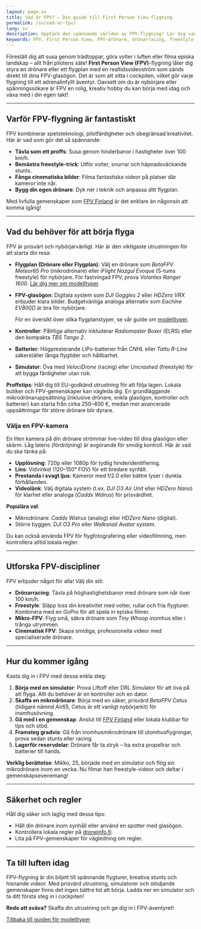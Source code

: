 ```yaml
---
layout: page-sv
title: Vad är FPV? – Din guide till First Person View-flygning
permalink: /sv/vad-är-fpv/
lang: sv
description: Upptäck den spännande världen av FPV-flygning! Lär dig vad First Person View är, hur du börjar, utforska discipliner som racing, freestyle och cinematisk flygning, och hitta rätt utrustning för att sväva i skyn.
keywords: FPV, First Person View, FPV-drönare, drönarracing, freestyle-drönare, cinematisk FPV, mikrodrönare, Tiny Whoop, FPV-glasögon, FPV-simulator, börja med FPV, FPV Finland
---
```



Föreställ dig att susa genom trädtoppar, göra volter i luften eller filma episka landskap – allt från pilotens säte! **First Person View (FPV)**-flygning låter dig styra en drönare eller ett flygplan med en realtidsvideoström som sänds direkt till dina FPV-glasögon. Det är som att sitta i cockpiten, vilket gör varje flygning till ett adrenalinfyllt äventyr. Oavsett om du är nybörjare eller spänningssökare är FPV en rolig, kreativ hobby du kan börja med idag och växa med i din egen takt!

---

## Varför FPV-flygning är fantastiskt

FPV kombinerar spetsteknologi, pilotfärdigheter och obegränsad kreativitet. Här är vad som gör det så spännande:

- **Tävla som ett proffs**: Susa genom hinderbanor i hastigheter över 100 km/h.
- **Bemästra freestyle-trick**: Utför volter, snurrar och häpnadsväckande stunts.
- **Fånga cinematiska bilder**: Filma fantastiska videor på platser där kameror inte når.
- **Bygg din egen drönare**: Dyk ner i teknik och anpassa ditt flygplan.

Med livfulla gemenskaper som [FPV Finland](https://fpvfinland.fi/) är det enklare än någonsin att komma igång!

---

## Vad du behöver för att börja flyga

FPV är prisvärt och nybörjarvänligt. Här är den viktigaste utrustningen för att starta din resa:

- **Flygplan (Drönare eller Flygplan)**: Välj en drönare som *BetaFPV Meteor65 Pro* (mikrodrönare) eller *iFlight Nazgul Evoque* (5-tums freestyle) för nybörjare. För fastvingad FPV, prova *Volantex Ranger 1600*. [Lär dig mer om modelltyper](/sv/modelltyper/).
- **FPV-glasögon**: Digitala system som *DJI Goggles 2* eller *HDZero VRX* erbjuder klara bilder. Budgetvänliga analoga alternativ som *Eachine EV800D* är bra för nybörjare.

   För en översikt över olika flygplanstyper, se vår guide om [modelltyper](/sv/modelltyper/).
- **Kontroller**: Pålitliga alternativ inkluderar *Radiomaster Boxer* (ELRS) eller den kompakta *TBS Tango 2*.
- **Batterier**: Högpresterande LiPo-batterier från *CNHL* eller *Tattu R-Line* säkerställer långa flygtider och hållbarhet.
- **Simulator**: Öva med *VelociDrone* (racing) eller *Uncrashed* (freestyle) för att bygga färdigheter utan risk.

**Proffstips**: Håll dig till EU-godkänd utrustning för att följa lagen. Lokala butiker och FPV-gemenskaper kan vägleda dig. En grundläggande mikrodrönaruppsättning (inklusive drönare, enkla glasögon, kontroller och batterier) kan starta från cirka 250–400 €, medan mer avancerade uppsättningar för större drönare blir dyrare.

### Välja en FPV-kamera

En liten kamera på din drönare strömmar live-video till dina glasögon eller skärm. Låg latens (fördröjning) är avgörande för smidig kontroll. Här är vad du ska tänka på:

- **Upplösning**: 720p eller 1080p för tydlig hinderidentifiering.
- **Lins**: Vidvinkel (120–150° FOV) för ett bredare synfält.
- **Prestanda i svagt ljus**: Kameror med f/2.0 eller bättre lyser i dunkla förhållanden.
- **Videolänk**: Välj digitala system (t.ex. *DJI O3 Air Unit* eller *HDZero Nano*) för klarhet eller analoga (*Caddx Walrus*) för prisvärdhet.

**Populära val**:

- Mikrodrönare: *Caddx Walrus* (analog) eller *HDZero Nano* (digital).
- Större byggen: *DJI O3 Pro* eller *Walksnail Avatar* system.

Du kan också använda FPV för flygfotografering eller videofilmning, men kontrollera alltid lokala regler.

---

## Utforska FPV-discipliner

FPV erbjuder något för alla! Välj din stil:

- **Drönarracing**: Tävla på höghastighetsbanor med drönare som når över 100 km/h.
- **Freestyle**: Släpp loss din kreativitet med volter, rullar och fria flygturer. Kombinera med en *GoPro* för att spela in episka filmer.
- **Mikro-FPV**: Flyg små, säkra drönare som *Tiny Whoop* inomhus eller i trånga utrymmen.
- **Cinematisk FPV**: Skapa smidiga, professionella videor med specialiserade drönare.

---

## Hur du kommer igång

Kasta dig in i FPV med dessa enkla steg:

1. **Börja med en simulator**: Prova Liftoff eller DRL Simulator för att öva på att flyga. Allt du behöver är en kontroller och en dator.
2. **Skaffa en mikrodrönare**: Börja med en säker, prisvärd *BetaFPV Cetus* (tidigare nämnd Air65, Cetus är ett vanligt nybörjarkit) för inomhusövning.
3. **Gå med i en gemenskap**: Anslut till [FPV Finland](https://fpvfinland.fi/) eller lokala klubbar för tips och stöd.
4. **Framsteg gradvis**: Gå från inomhusmikrodrönare till utomhusflygningar, prova sedan stunts eller racing.
5. **Lagerför reservdelar**: Drönare får ta stryk – ha extra propellrar och batterier till hands.

**Verklig berättelse**: Mikko, 25, började med en simulator och flög sin mikrodrönare inom en vecka. Nu filmar han freestyle-videor och deltar i gemenskapsevenemang!

---

## Säkerhet och regler

Håll dig säker och laglig med dessa tips:

- Håll din drönare inom synhåll eller använd en spotter med glasögon.
- Kontrollera lokala regler på [droneinfo.fi](https://www.droneinfo.fi/sv).
- Lita på FPV-gemenskaper för vägledning om regler.

---

## Ta till luften idag

FPV-flygning är din biljett till spännande flygturer, kreativa stunts och hisnande videor. Med prisvärd utrustning, simulatorer och stödjande gemenskaper finns det ingen bättre tid att börja. Ladda ner en simulator och ta ditt första steg in i cockpiten!

**Redo att sväva?** Skaffa din utrustning och ge dig in i FPV-äventyret!

<div class="button-container">
  <a href="/sv/modelltyper/" class="button-link">Tillbaka till guiden för modelltyper</a>
</div>
